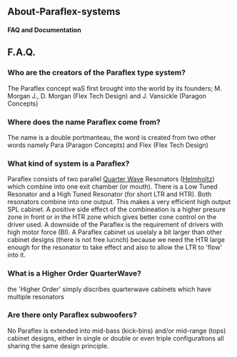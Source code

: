 ## About-Paraflex-systems
#### FAQ and Documentation

## F.A.Q.

### Who are the creators of the Paraflex type system?
The Paraflex concept waS first brought into the world by its founders; M. Morgan J., D. Morgan (Flex Tech Design) and J. Vansickle (Paragon Concepts)

### Where does the name Paraflex come from?
The name is a double portmanteau, the word is created from two other words namely Para (Paragon Concepts) and Flex (Flex Tech Design) 

### What kind of system is a Paraflex?
Paraflex consists of two parallel [Quarter Wave](https://en.wikipedia.org/wiki/Loudspeaker_enclosure#Quarter_wave_enclosure) Resonators ([Helmholtz](https://en.wikipedia.org/wiki/Helmholtz_resonance)) which combine into one exit chamber (or mouth). There is a Low Tuned Resonator and a High Tuned Resonator (for short LTR and HTR). Both resonators combine into one output. This makes a very efficient high output SPL cabinet. A positive side effect of the combineation is a higher presure zone in front or in the HTR zone which gives better cone control on the driver used. A downside of the Paraflex is the requirement of drivers with high motor force (Bl). A Paraflex cabinet us uselaly a bit larger than other cabinet designs (there is not free lucnch) because we need the HTR large enough for the resonator to take effect and also to allow the LTR to 'flow' into it.


### What is a Higher Order QuarterWave?
the 'Higher Order' simply discribes quarterwave cabinets which have multiple resonators

### Are there only Paraflex subwoofers?
No Paraflex is extended into mid-bass (kick-bins) and/or mid-range (tops) cabinet designs, either in single or double or even triple configurations all sharing the same design principle. 

